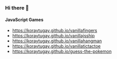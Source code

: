 ### Hi there 👋

#### JavaScript Games
- https://koraytugay.github.io/vanillafingers
- https://koraytugay.github.io/vanillajsship
- https://koraytugay.github.io/vanillahangman
- https://koraytugay.github.io/vanillatictactoe
- https://koraytugay.github.io/guess-the-pokemon





<!--
**koraytugay/koraytugay** is a ✨ _special_ ✨ repository because its `README.md` (this file) appears on your GitHub profile.

Here are some ideas to get you started:

- 🔭 I’m currently working on ...
- 🌱 I’m currently learning ...
- 👯 I’m looking to collaborate on ...
- 🤔 I’m looking for help with ...
- 💬 Ask me about ...
- 📫 How to reach me: ...
- 😄 Pronouns: ...
- ⚡ Fun fact: ...
-->
